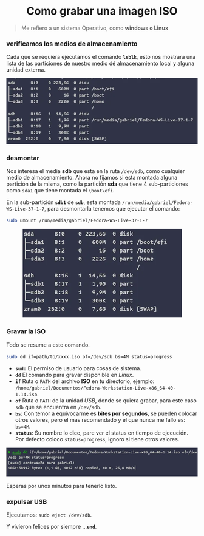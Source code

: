 <h1 align="center">Como grabar una imagen ISO</h1>

> Me refiero a un sistema Operativo, como **windows o Linux**

### verificamos los medios de almacenamiento
Cada que se requiera ejecutamos el comando **`lsblk`**,
esto nos mostrara una lista de las particiones de nuestro medio dé almacenamiento local y alguna unidad externa.

<div align="center">
  <img src="../assets/screenshot-lsblk.webp" title="image with command lsblk">
</div>

### desmontar

Nos interesa el media **sdb** que esta en la ruta `/dev/sdb`, como cualquier medio de almacenamiento. Ahora no fijamos si esta montada alguna partición de la misma, como la partición **sda** que tiene 4 sub-particiones como `sda1` que tiene montada el `\boot\efi`.

En la sub-partición **`sdb1`** de **`sdb`**, esta montada `/run/media/gabriel/Fedora-WS-Live-37-1-7`, para desmontarla tenemos que ejecutar el comando:

```bash
sudo umount /run/media/gabriel/Fedora-WS-Live-37-1-7
```

<div align="center">
  <img src="../assets/capture-umount.webp" title="after command sudo umount">
</div>

### Gravar la ISO

Todo se resume a este comando.

```bash
sudo dd if=path/to/xxxx.iso of=/dev/sdb bs=4M status=progress
```

- **`sudo`** El permiso de usuario para cosas de sistema.
- **`dd`** El comando para gravar disponible en _Linux_.
- **`if`** Ruta o `PATH` del archivo **ISO** en tu directorio, ejemplo: `/home/gabriel/Documentos/Fedora-Workstation-Live-x86_64-40-1.14.iso`.
- **`of`** Ruta o `PATH` de la unidad _USB_, donde se quiera grabar, para este caso `sdb` que se encuentra en `/dev/sdb`.
- **`bs`**: Con temor a equivocarme es **bites por segundos**, se pueden colocar otros valores, pero el mas recomendado y el que nunca me fallo es: `bs=4M`.
- **`status`**: Su nombre lo dice, pare ver el status en tiempo de ejecución. Por defecto coloco `status=progress`, ignoro si tiene otros valores.

<div align="center">
  <img src="../assets/capture-sudo-dd.webp" title="command sudo dd">
</div>

Esperas por unos minutos para tenerlo listo.

### expulsar USB
Ejecutamos: `sudo eject /dev/sdb`.

Y vivieron felices por siempre ...**`end`**.
